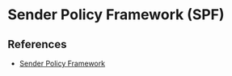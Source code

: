 # Sender Policy Framework (SPF)

## References
* [Sender Policy Framework](https://en.wikipedia.org/wiki/Sender_Policy_Framework)